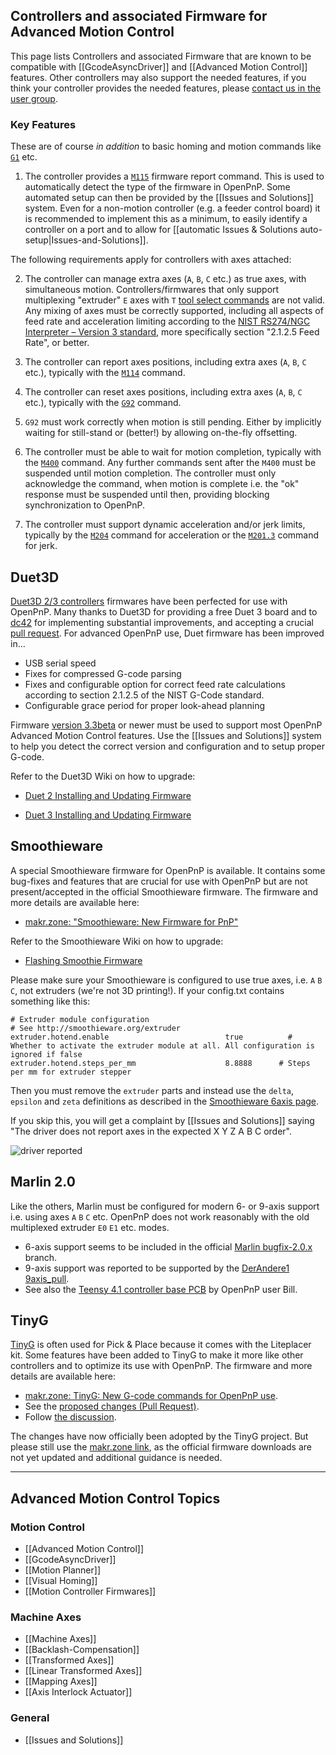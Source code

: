 ## Controllers and associated Firmware for Advanced Motion Control

This page lists Controllers and associated Firmware that are known to be compatible with [[GcodeAsyncDriver]] and [[Advanced Motion Control]] features. Other controllers may also support the needed features, if you think your controller provides the needed features, please [contact us in the user group](https://groups.google.com/forum/#!forum/openpnp). 

### Key Features

These are of course _in addition_ to basic homing and motion commands like [`G1`](https://www.reprap.org/wiki/G-code#G0_.26_G1:_Move) etc.

1. The controller provides a [`M115`](https://www.reprap.org/wiki/G-code#M115:_Get_Firmware_Version_and_Capabilities) firmware report command. This is used to automatically detect the type of the firmware in OpenPnP. Some automated setup can then be provided by the [[Issues and Solutions]] system. Even for a non-motion controller (e.g. a feeder control board) it is recommended to implement this as a minimum, to easily identify a controller on a port and to allow for [[automatic Issues & Solutions auto-setup|Issues-and-Solutions]]. 

The following requirements apply for controllers with axes attached:

2. The controller can manage extra axes (`A`, `B`, `C` etc.) as true axes, with simultaneous motion. Controllers/firmwares that only support multiplexing "extruder" `E` axes with `T` [tool select commands](https://www.reprap.org/wiki/G-code#T:_Select_Tool) are not valid. Any mixing of axes must be correctly supported, including all aspects of feed rate and acceleration limiting according to the [NIST RS274/NGC Interpreter – Version 3 standard](https://www.nist.gov/publications/nist-rs274ngc-interpreter-version-3), more specifically section "2.1.2.5 Feed Rate", or better. 

3. The controller can report axes positions, including extra axes (`A`, `B`, `C` etc.), typically with the [`M114`](https://www.reprap.org/wiki/G-code#M114:_Get_Current_Position) command.

4. The controller can reset axes positions, including extra axes (`A`, `B`, `C` etc.), typically with the [`G92`](https://www.reprap.org/wiki/G-code#G92:_Set_Position) command. 

5. `G92` must work correctly when motion is still pending. Either by implicitly waiting for still-stand or (better!) by allowing on-the-fly offsetting. 

6. The controller must be able to wait for motion completion, typically with the [`M400`](https://www.reprap.org/wiki/G-code#M400:_Wait_for_current_moves_to_finish) command. Any further commands sent after the `M400` must be suspended until motion completion. The controller must only acknowledge the command, when motion is complete i.e. the "ok" response must be suspended until then, providing blocking synchronization to OpenPnP. 

7. The controller must support dynamic acceleration and/or jerk limits, typically by the [`M204`](https://www.reprap.org/wiki/G-code#M204:_Set_default_acceleration) command for acceleration or the [`M201.3`](https://makr.zone/tinyg-new-g-code-commands-for-openpnp-use/577/) command for jerk.

## Duet3D

[Duet3D 2/3 controllers](https://www.duet3d.com/index.php?route=common/home#products) firmwares have been perfected for use with OpenPnP. Many thanks to Duet3D for providing a free Duet 3 board and to [dc42](https://github.com/dc42) for implementing substantial improvements, and accepting a crucial [pull request](https://github.com/Duet3D/RepRapFirmware/pull/471). For advanced OpenPnP use, Duet firmware has been improved in...

* USB serial speed
* Fixes for compressed G-code parsing
* Fixes and configurable option for correct feed rate calculations according to section 2.1.2.5 of the NIST G-Code standard.
* Configurable grace period for proper look-ahead planning

Firmware [version 3.3beta](https://github.com/Duet3D/RepRapFirmware/wiki/Changelog-RRF-3.x-Beta-&-RC#reprapfirmware-33beta1) or newer must be used to support most OpenPnP Advanced Motion Control features. Use the [[Issues and Solutions]] system to help you detect the correct version and configuration and to setup proper G-code.

Refer to the Duet3D Wiki on how to upgrade:

* [Duet 2 Installing and Updating Firmware](https://duet3d.dozuki.com/Wiki/Installing_and_Updating_Firmware)

* [Duet 3 Installing and Updating Firmware](https://duet3d.dozuki.com/Wiki/Getting_Started_With_Duet_3#Section_Updating_Duet_3_main_board_firmware)

## Smoothieware

A special Smoothieware firmware for OpenPnP is available. It contains some bug-fixes and features that are crucial for use with OpenPnP but are not present/accepted in the official Smoothieware firmware. The firmware and more details are available here:

* [makr.zone: "Smoothieware: New Firmware for PnP"](https://makr.zone/smoothieware-new-firmware-for-pnp/500/)

Refer to the Smoothieware Wiki on how to upgrade:

* [Flashing Smoothie Firmware](http://smoothieware.org/flashing-smoothie-firmware)

Please make sure your Smoothieware is configured to use true axes, i.e. `A` `B` `C`, not extruders (we're not 3D printing!). If your config.txt contains something like this:
  
```
# Extruder module configuration
# See http://smoothieware.org/extruder
extruder.hotend.enable                          true          # Whether to activate the extruder module at all. All configuration is ignored if false
extruder.hotend.steps_per_mm                    8.8888      # Steps per mm for extruder stepper
```

Then you must remove the `extruder` parts and instead use the `delta`, `epsilon` and `zeta` definitions as described in the [Smoothieware 6axis page](https://smoothieware.org/6axis).

If you skip this, you will get a complaint by [[Issues and Solutions]] saying "The driver does not report axes in the expected X Y Z A B C order".

![driver reported](https://user-images.githubusercontent.com/9963310/109156343-02633d00-7771-11eb-8f22-73a0af0ef0a7.png)

## Marlin 2.0

Like the others, Marlin must be configured for modern 6- or 9-axis support i.e. using axes `A` `B` `C` etc. OpenPnP does not work reasonably with the old multiplexed extruder `E0` `E1` etc. modes. 

* 6-axis support seems to be included in the official [Marlin bugfix-2.0.x](https://github.com/MarlinFirmware/Marlin/tree/bugfix-2.0.x) branch.
* 9-axis support was reported to be supported by the [DerAndere1 9axis_pull](https://github.com/DerAndere1/Marlin/tree/9axis_pull).
* See also the [Teensy 4.1 controller base PCB](https://github.com/bilsef/teensy4_pnp_controller) by OpenPnP user Bill.

## TinyG 

[TinyG](https://synthetos.com/project/tinyg) is often used for Pick & Place because it comes with the Liteplacer kit. Some features have been added to TinyG to make it more like other controllers and to optimize its use with OpenPnP. The firmware and more details are available here:

* [makr.zone: TinyG: New G-code commands for OpenPnP use](https://makr.zone/tinyg-new-g-code-commands-for-openpnp-use/577/).
* See the [proposed changes (Pull Request)](https://github.com/synthetos/TinyG/pull/258).
* Follow [the discussion](https://groups.google.com/d/msg/openpnp/veyVAwqS0do/Zsn73noGBQAJ).

The changes have now officially been adopted by the TinyG project. But please still use the [makr.zone link](https://makr.zone/tinyg-new-g-code-commands-for-openpnp-use/577/), as the official firmware downloads are not yet updated and additional guidance is needed. 

___

## Advanced Motion Control Topics

### Motion Control
- [[Advanced Motion Control]]
- [[GcodeAsyncDriver]]
- [[Motion Planner]]
- [[Visual Homing]]
- [[Motion Controller Firmwares]]

### Machine Axes
- [[Machine Axes]]
- [[Backlash-Compensation]]
- [[Transformed Axes]]
- [[Linear Transformed Axes]]
- [[Mapping Axes]] 
- [[Axis Interlock Actuator]]

### General
- [[Issues and Solutions]]
